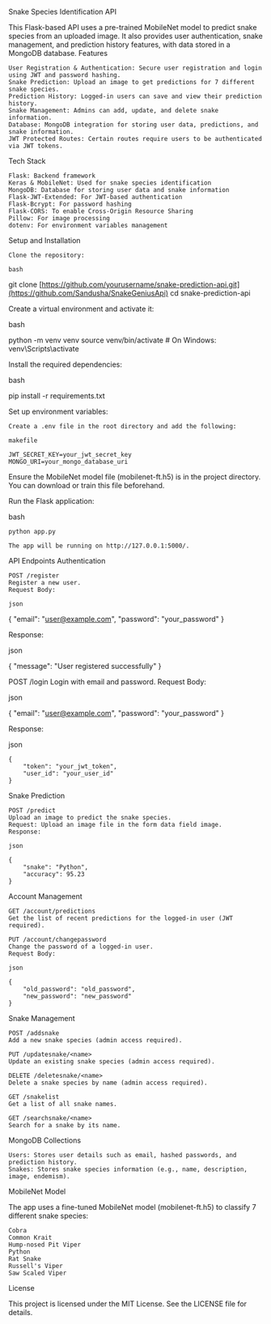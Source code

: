 Snake Species Identification API

This Flask-based API uses a pre-trained MobileNet model to predict snake species from an uploaded image. It also provides user authentication, snake management, and prediction history features, with data stored in a MongoDB database.
Features

    User Registration & Authentication: Secure user registration and login using JWT and password hashing.
    Snake Prediction: Upload an image to get predictions for 7 different snake species.
    Prediction History: Logged-in users can save and view their prediction history.
    Snake Management: Admins can add, update, and delete snake information.
    Database: MongoDB integration for storing user data, predictions, and snake information.
    JWT Protected Routes: Certain routes require users to be authenticated via JWT tokens.

Tech Stack

    Flask: Backend framework
    Keras & MobileNet: Used for snake species identification
    MongoDB: Database for storing user data and snake information
    Flask-JWT-Extended: For JWT-based authentication
    Flask-Bcrypt: For password hashing
    Flask-CORS: To enable Cross-Origin Resource Sharing
    Pillow: For image processing
    dotenv: For environment variables management

Setup and Installation

    Clone the repository:

    bash

git clone [https://github.com/yourusername/snake-prediction-api.git](https://github.com/Sandusha/SnakeGeniusApi)
cd snake-prediction-api

Create a virtual environment and activate it:

bash

python -m venv venv
source venv/bin/activate  # On Windows: venv\Scripts\activate

Install the required dependencies:

bash

pip install -r requirements.txt

Set up environment variables:

    Create a .env file in the root directory and add the following:

    makefile

    JWT_SECRET_KEY=your_jwt_secret_key
    MONGO_URI=your_mongo_database_uri

Ensure the MobileNet model file (mobilenet-ft.h5) is in the project directory. You can download or train this file beforehand.

Run the Flask application:

bash

    python app.py

    The app will be running on http://127.0.0.1:5000/.

API Endpoints
Authentication

    POST /register
    Register a new user.
    Request Body:

    json

{
    "email": "user@example.com",
    "password": "your_password"
}

Response:

json

{
    "message": "User registered successfully"
}

POST /login
Login with email and password.
Request Body:

json

{
    "email": "user@example.com",
    "password": "your_password"
}

Response:

json

    {
        "token": "your_jwt_token",
        "user_id": "your_user_id"
    }

Snake Prediction

    POST /predict
    Upload an image to predict the snake species.
    Request: Upload an image file in the form data field image.
    Response:

    json

    {
        "snake": "Python",
        "accuracy": 95.23
    }

Account Management

    GET /account/predictions
    Get the list of recent predictions for the logged-in user (JWT required).

    PUT /account/changepassword
    Change the password of a logged-in user.
    Request Body:

    json

    {
        "old_password": "old_password",
        "new_password": "new_password"
    }

Snake Management

    POST /addsnake
    Add a new snake species (admin access required).

    PUT /updatesnake/<name>
    Update an existing snake species (admin access required).

    DELETE /deletesnake/<name>
    Delete a snake species by name (admin access required).

    GET /snakelist
    Get a list of all snake names.

    GET /searchsnake/<name>
    Search for a snake by its name.

MongoDB Collections

    Users: Stores user details such as email, hashed passwords, and prediction history.
    Snakes: Stores snake species information (e.g., name, description, image, endemism).

MobileNet Model

The app uses a fine-tuned MobileNet model (mobilenet-ft.h5) to classify 7 different snake species:

    Cobra
    Common Krait
    Hump-nosed Pit Viper
    Python
    Rat Snake
    Russell's Viper
    Saw Scaled Viper

License

This project is licensed under the MIT License. See the LICENSE file for details.
